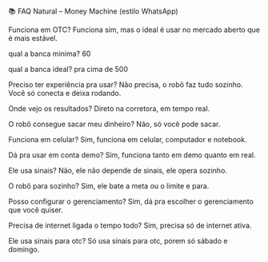 📚 FAQ Natural – Money Machine (estilo WhatsApp)

Funciona em OTC?
Funciona sim, mas o ideal é usar no mercado aberto que é mais estável.

qual a banca minima?
60

qual a banca ideal?
pra cima de 500

Preciso ter experiência pra usar?
Não precisa, o robô faz tudo sozinho. Você só conecta e deixa rodando.

Onde vejo os resultados?
Direto na corretora, em tempo real.

O robô consegue sacar meu dinheiro?
Não, só você pode sacar.

Funciona em celular?
Sim, funciona em celular, computador e notebook.

Dá pra usar em conta demo?
Sim, funciona tanto em demo quanto em real.

Ele usa sinais?
Não, ele não depende de sinais, ele opera sozinho.

O robô para sozinho?
Sim, ele bate a meta ou o limite e para.

Posso configurar o gerenciamento?
Sim, dá pra escolher o gerenciamento que você quiser.

Precisa de internet ligada o tempo todo?
Sim, precisa só de internet ativa.

Ele usa sinais para otc?
Só usa sinais para otc, porem só sábado e domingo.